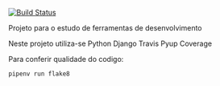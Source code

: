 [![Build Status](https://travis-ci.com/weslly99/djangopro2021.svg?branch=main)](https://travis-ci.com/weslly99/djangopro2021)


Projeto para o estudo de ferramentas de desenvolvimento

Neste projeto utiliza-se
Python
Django
Travis
Pyup
Coverage

Para conferir qualidade do codigo:

```console
pipenv run flake8
```